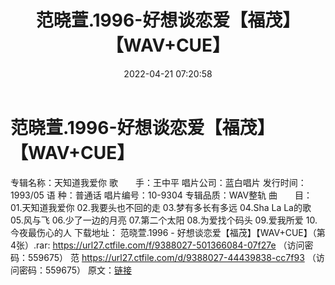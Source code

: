 ﻿---
title: 范晓萱.1996-好想谈恋爱【福茂】【WAV+CUE】
date: 2022-04-21 07:20:58
categories: WAV车载音乐、镜像
tags: 国语流行
---
# 范晓萱.1996-好想谈恋爱【福茂】【WAV+CUE】

专辑名称：天知道我爱你
歌　　手：王中平
唱片公司：蓝白唱片
发行时间：1993/05
语
种：普通话
唱片编号：10-9304
专辑品质：WAV整轨
曲　　目：
01.天知道我爱你
02.我要头也不回的走
03.梦有多长有多远
04.Sha La La的歌
05.风与飞
06.少了一边的月亮
07.第二个太阳
08.为爱找个码头
09.爱我所爱
10.今夜最伤心的人
下载地址：
范晓萱.1996 -
好想谈恋爱【福茂】【WAV+CUE】（第4张）.rar: https://url27.ctfile.com/f/9388027-501366084-07f27e
（访问密码：559675）
范
https://url27.ctfile.com/d/9388027-44439838-cc7f93
（访问密码：559675）
原文：[链接](https://blog.sina.com.cn/s/blog_1647c7e7601030ws4.html)